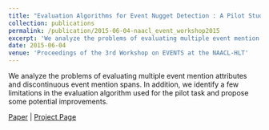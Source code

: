 ```yaml
---
title: "Evaluation Algorithms for Event Nugget Detection : A Pilot Study"
collection: publications
permalink: /publication/2015-06-04-naacl_event_workshop2015
excerpt: 'We analyze the problems of evaluating multiple event mention attributes and discontinuous event mention spans. In addition, we identify a few limitations in the evaluation algorithm used for the pilot task and propose some potential improvements.'
date: 2015-06-04
venue: 'Proceedings of the 3rd Workshop on EVENTS at the NAACL-HLT'
---
```

We analyze the problems of evaluating multiple event mention attributes and discontinuous event mention spans. In addition, we identify a few limitations in the evaluation algorithm used for the pilot task and propose some potential improvements.

[Paper](https://hunterhector.github.io/files/papers/Liu,_Mitamura,_Hovy_-_2015_-_Proceedings_of_the_3rd_Workshop_on_EVENTS_at_the_NAACL-HLT.pdf) \| [Project Page](#)
